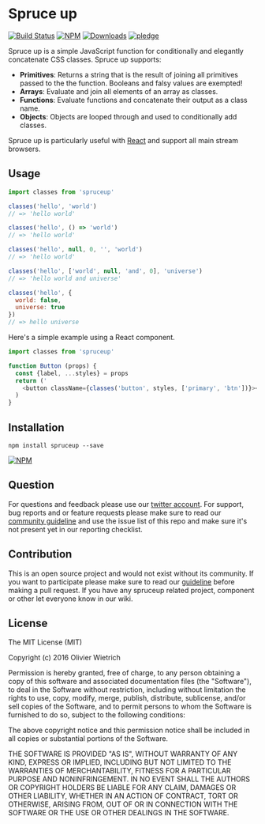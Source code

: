 # Spruce up

[![Build Status](https://travis-ci.org/bredele/spruceup.svg?branch=master)](https://travis-ci.org/bredele/spruceup)
[![NPM](https://img.shields.io/npm/v/spruceup.svg)](https://www.npmjs.com/package/spruceup)
[![Downloads](https://img.shields.io/npm/dm/spruceup.svg)](http://npm-stat.com/charts.html?package=spruceup)
[![pledge](https://bredele.github.io/contributing-guide/community-pledge.svg)](https://github.com/bredele/contributing-guide/blob/master/guidelines.md)

Spruce up is a simple JavaScript function for conditionally and elegantly concatenate CSS classes. Spruce up supports:
* **Primitives**: Returns a string that is the result of joining all primitives passed to the the function. Booleans and falsy values are exempted!
* **Arrays**: Evaluate and join all elements of an array as classes.
* **Functions**: Evaluate functions and concatenate their output as a class name.
* **Objects**: Objects are looped through and used to conditionally add classes.

Spruce up is particularly useful with [React](https://reactjs.org/) and support all main stream browsers.

## Usage

```js
import classes from 'spruceup'

classes('hello', 'world')
// => 'hello world'

classes('hello', () => 'world')
// => 'hello world'

classes('hello', null, 0, '', 'world')
// => 'hello world'

classes('hello', ['world', null, 'and', 0], 'universe')
// => 'hello world and universe'

classes('hello', {
  world: false,
  universe: true
})
// => hello universe
```

Here's a simple example using a React component.

```js
import classes from 'spruceup'

function Button (props) {
  const {label, ...styles} = props
  return ('
    <button className={classes('button', styles, ['primary', 'btn'])}></button>
  )
}
```

## Installation

```shell
npm install spruceup --save
```

[![NPM](https://nodei.co/npm/spruceup.png)](https://nodei.co/npm/spruceup/)


## Question

For questions and feedback please use our [twitter account](https://twitter.com/bredeleca). For support, bug reports and or feature requests please make sure to read our
<a href="https://github.com/bredele/contributing-guide/blob/master/guidelines.md" target="_blank">community guideline</a> and use the issue list of this repo and make sure it's not present yet in our reporting checklist.

## Contribution

This is an open source project and would not exist without its community. If you want to participate please make sure to read our <a href="https://github.com/bredele/contributing-guide/blob/master/guidelines.md" target="_blank">guideline</a> before making a pull request. If you have any spruceup related project, component or other let everyone know in our wiki.

## License

The MIT License (MIT)

Copyright (c) 2016 Olivier Wietrich

Permission is hereby granted, free of charge, to any person obtaining a copy
of this software and associated documentation files (the "Software"), to deal
in the Software without restriction, including without limitation the rights
to use, copy, modify, merge, publish, distribute, sublicense, and/or sell
copies of the Software, and to permit persons to whom the Software is
furnished to do so, subject to the following conditions:

The above copyright notice and this permission notice shall be included in all
copies or substantial portions of the Software.

THE SOFTWARE IS PROVIDED "AS IS", WITHOUT WARRANTY OF ANY KIND, EXPRESS OR
IMPLIED, INCLUDING BUT NOT LIMITED TO THE WARRANTIES OF MERCHANTABILITY,
FITNESS FOR A PARTICULAR PURPOSE AND NONINFRINGEMENT. IN NO EVENT SHALL THE
AUTHORS OR COPYRIGHT HOLDERS BE LIABLE FOR ANY CLAIM, DAMAGES OR OTHER
LIABILITY, WHETHER IN AN ACTION OF CONTRACT, TORT OR OTHERWISE, ARISING FROM,
OUT OF OR IN CONNECTION WITH THE SOFTWARE OR THE USE OR OTHER DEALINGS IN THE
SOFTWARE.
